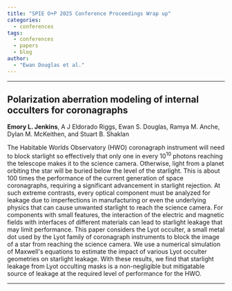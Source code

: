 ```yaml
---
title: "SPIE O+P 2025 Conference Proceedings Wrap up"
categories:
  - conferences
tags:
  - conferences
  - papers
  - blog
author:
  - "Ewan Douglas et al."
---
```


---

## Polarization aberration modeling of internal occulters for coronagraphs
**Emory L. Jenkins**, A J Eldorado Riggs, Ewan S. Douglas, Ramya M. Anche, Dylan M.
McKeithen, and Stuart B. Shaklan

The Habitable Worlds Observatory (HWO) coronagraph instrument will need to block starlight so effectively that only one in every $10^{10}$ photons reaching the telescope makes it to the science camera. Otherwise, light from a planet orbiting the star will be buried below the level of the starlight. This is about 100 times the performance of the current generation of space coronagraphs, requiring a significant advancement in starlight rejection. At such extreme contrasts, every optical component must be analyzed for leakage due to imperfections in manufacturing or even the underlying physics that can cause unwanted starlight to reach the science camera. For components with small features, the interaction of the electric and magnetic fields with interfaces of different materials can lead to starlight leakage that may limit performance. This paper considers the Lyot occulter, a small metal dot used by the Lyot family of coronagraph instruments to block the image of a star from reaching the science camera. We use a numerical simulation of Maxwell's equations to estimate the impact of various Lyot occulter geometries on starlight leakage. With these results, we find that starlight leakage from Lyot occulting masks is a non-negligible but mitigatable source of leakage at the required level of performance for the HWO.

---
